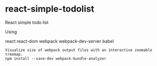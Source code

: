 # react-simple-todolist
React simple todo list

Using

react
react-dom
webpack
webpack-dev-server
babel
```
Visualize size of webpack output files with an interactive zoomable treemap.
npm install --save-dev webpack-bundle-analyzer
```